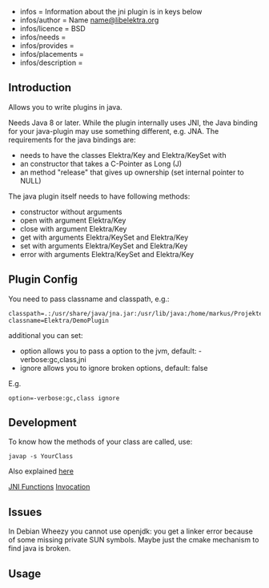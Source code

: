 - infos = Information about the jni plugin is in keys below
- infos/author = Name <name@libelektra.org>
- infos/licence = BSD
- infos/needs =
- infos/provides =
- infos/placements =
- infos/description =

## Introduction ##

Allows you to write plugins in java.

Needs Java 8 or later. While the plugin internally uses JNI, the Java
binding for your java-plugin may use something different, e.g. JNA.
The requirements for the java bindings are:

- needs to have the classes Elektra/Key and Elektra/KeySet with
 - an constructor that takes a C-Pointer as Long (J)
 - an method "release" that gives up ownership (set internal pointer to NULL)

The java plugin itself needs to have following methods:

- constructor without arguments
- open with argument Elektra/Key
- close with argument Elektra/Key
- get with arguments Elektra/KeySet and Elektra/Key
- set with arguments Elektra/KeySet and Elektra/Key
- error with arguments Elektra/KeySet and Elektra/Key

## Plugin Config ##

You need to pass classname and classpath, e.g.:

    classpath=.:/usr/share/java/jna.jar:/usr/lib/java:/home/markus/Projekte/Elektra/libelektra/src/bindings/jna
    classname=Elektra/DemoPlugin

additional you can set:

- option allows you to pass a option to the jvm, default: -verbose:gc,class,jni
- ignore allows you to ignore broken options, default: false

E.g.

    option=-verbose:gc,class ignore


## Development ##

To know how the methods of your class are called, use:

    javap -s YourClass

Also explained
[here](https://docs.oracle.com/javase/7/docs/technotes/guides/jni/spec/types.html#wp15773)

[JNI Functions](https://docs.oracle.com/javase/7/docs/technotes/guides/jni/spec/functions.html)
[Invocation](https://docs.oracle.com/javase/7/docs/technotes/guides/jni/spec/invocation.html)


## Issues ##

In Debian Wheezy you cannot use openjdk:
you get a linker error because of some missing private SUN symbols.
Maybe just the cmake mechanism to find java is broken.

## Usage ##

